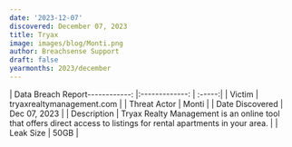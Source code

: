 ```yaml
---
date: '2023-12-07'
discovered: December 07, 2023
title: Tryax
image: images/blog/Monti.png
author: Breachsense Support
draft: false
yearmonths: 2023/december
---
```


| Data Breach Report------------:     |:-------------:    | :-----:|
| Victim      | tryaxrealtymanagement.com      | 
| Threat Actor      | Monti      | 
| Date Discovered      | Dec 07, 2023      | 
| Description      | Tryax Realty Management is an online tool that offers direct access to listings for rental apartments in your area.      | 
| Leak Size      | 50GB      | 

